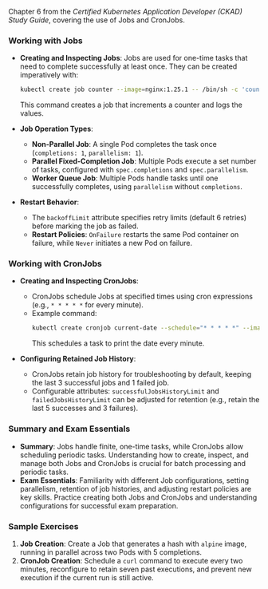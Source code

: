 Chapter 6 from the *Certified Kubernetes Application Developer (CKAD) Study Guide*, covering the use of Jobs and CronJobs.

### Working with Jobs

- **Creating and Inspecting Jobs**: Jobs are used for one-time tasks that need to complete successfully at least once. They can be created imperatively with:
  ```bash
  kubectl create job counter --image=nginx:1.25.1 -- /bin/sh -c 'counter=0; while [ $counter -lt 3 ]; do counter=$((counter+1)); echo "$counter"; sleep 3; done;'
  ```
  This command creates a job that increments a counter and logs the values.

- **Job Operation Types**:
  - **Non-Parallel Job**: A single Pod completes the task once (`completions: 1`, `parallelism: 1`).
  - **Parallel Fixed-Completion Job**: Multiple Pods execute a set number of tasks, configured with `spec.completions` and `spec.parallelism`.
  - **Worker Queue Job**: Multiple Pods handle tasks until one successfully completes, using `parallelism` without `completions`.

- **Restart Behavior**: 
  - The `backoffLimit` attribute specifies retry limits (default 6 retries) before marking the job as failed.
  - **Restart Policies**: `OnFailure` restarts the same Pod container on failure, while `Never` initiates a new Pod on failure.

### Working with CronJobs

- **Creating and Inspecting CronJobs**:
  - CronJobs schedule Jobs at specified times using cron expressions (e.g., `* * * * *` for every minute).
  - Example command:
    ```bash
    kubectl create cronjob current-date --schedule="* * * * *" --image=nginx:1.25.1 -- /bin/sh -c 'echo "Current date: $(date)"'
    ```
    This schedules a task to print the date every minute.

- **Configuring Retained Job History**:
  - CronJobs retain job history for troubleshooting by default, keeping the last 3 successful jobs and 1 failed job.
  - Configurable attributes: `successfulJobsHistoryLimit` and `failedJobsHistoryLimit` can be adjusted for retention (e.g., retain the last 5 successes and 3 failures).

### Summary and Exam Essentials

- **Summary**: Jobs handle finite, one-time tasks, while CronJobs allow scheduling periodic tasks. Understanding how to create, inspect, and manage both Jobs and CronJobs is crucial for batch processing and periodic tasks.
- **Exam Essentials**: Familiarity with different Job configurations, setting parallelism, retention of job histories, and adjusting restart policies are key skills. Practice creating both Jobs and CronJobs and understanding configurations for successful exam preparation.

### Sample Exercises

1. **Job Creation**: Create a Job that generates a hash with `alpine` image, running in parallel across two Pods with 5 completions.
2. **CronJob Creation**: Schedule a `curl` command to execute every two minutes, reconfigure to retain seven past executions, and prevent new execution if the current run is still active.